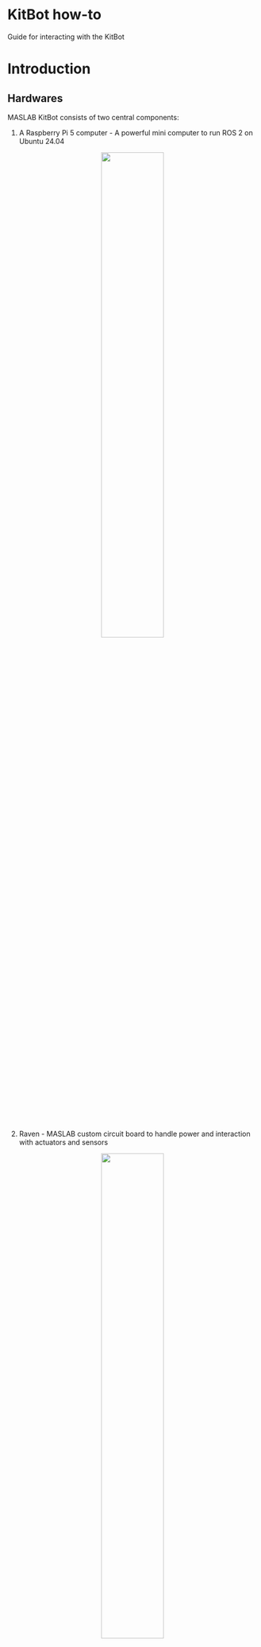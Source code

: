 # KitBot how-to
Guide for interacting with the KitBot

# Introduction
## Hardwares
MASLAB KitBot consists of two central components:  
1. A Raspberry Pi 5 computer - A powerful mini computer to run ROS 2 on Ubuntu 24.04

<p align="center">
<img src="image/pi5.png" width="50%" />
</p>

2. Raven - MASLAB custom circuit board to handle power and interaction with actuators and sensors

<p align="center">
<img src="image/raven.png" width="50%" />
</p>

MASLAB KitBot also includes motors with encoders and servos to mobilize the robot. Teams can opt to use other motors and servos. More about actuators will be covered in another guide.

Raven also includes an onboard inertial measurement unit (IMU) and qwiic (https://www.sparkfun.com/qwiic) connector system to connect the Pi 5 to other sensors. More about how to use sensors will be covered in another guide. 

To power these devices LiPo batteries will be provided.
> [!CAUTION]
> LiPo batteries are **DANGEROUS**. Please review [LiPo how-to](https://github.com/MASLAB/battery-how-to/blob/main/README.md) before using the kitbot with a battery.

## Softwares
The Raspberry Pi 5 is already set up with Ubuntu 24.04 and ROS 2. Communication with the Pi will be through the Pi's Ethernet connector or through the wireless network.

# Hardware Setup
> [!NOTE]
> As a soldering practice ~~and cost cutting effort 💸~~, some kitbot part requires a bit of soldering. If you are new to soldering, need a refresh for soldering, or having any question/concern/problem, please reach out to a MASLAB staff during lab hours for assistance.
> For soldering through-hole components, here is a good tutorial video: https://www.youtube.com/watch?v=DJH7VLGJ4fs
> For soldering cables together, here is another good tutorial video: https://www.youtube.com/watch?v=NSqPHQ1zQco

## Motor
<!-- TODO: Add images -->
The wheel motors come with uncrimped power and encoder wires. Below is the color code for the motor.

<p align="center">
<img src="image/motor_pins.png" width="50%" />
</p>

The Red and White pins are for powering the motor. They can be screwed into the motor terminal blocks (to be explained later). The other pins are for encoders to count how many revolution has the motor rotated. To easily connect and disconnect these pins in the future, we can solder wires with headers onto them:

1. Pull out a black, yellow, green, and blue wires from the precrimped cable sets.

2. Cut each of them in half to have precrimped leads for 2 motors.

3. Strip and solder the uncrimped ends to the motor's uncrimped encoder wires of the same colors.

4. Make 2 of them for the driving wheels.

<!-- Your end motor should look like this below. Make 2 of them for the driving wheels. -->

## Raspberry Pi
The Raspberry Pi 5 requires an active cooler to properly cool the board during heavy computations (i.e. image processing). To install the cooler, follow the installation guide at: https://datasheets.raspberrypi.com/cooling/raspberry-pi-active-cooler-product-brief.pdf 

The Pi also requires a micro SD that stores all the system file. Your kit should include one inside an SD card adapter. This card is already preloaded with ROS2, Raven update scripts, and your team's repository.

## Raven Board

> [!IMPORTANT]
> When described using relative position (left, right, top, bottom, etc.), the board is assummed to be facing up (component side on top). The 40 pins (20x2) headers is "top". All components are installed on the component side unless mentioned otherwise. Header pins are installed with short side down and long side up.

<p align="center">
<img src="image/raven_position.jpeg" width="75%" />
</p>

### Soldering
<!-- TODO: Add images -->
#### On button
Raven needs a power button to turn on. The connector to this power button is located near top right corner of the `1R0` cube (an inductor). Grab the power button cable, the power button connector, and the power button. Solder the connector, matching the outline on the board. Solder the power button cable to the power button.

<p align="center">
<img src="image/power_button.png" width="75%" />
</p>


#### Battery connector
Raven uses an XT30 connector at the right most edge to connect to the battery. Install the connector and make sure that the shape of the connector matches the outline (flat edge toward top and angled edge toward bottom of board). Solder the connector.

> [!CAUTION]
> As a battery connector, soldering and using this connector incorrectly will likely destroy the Raven board AND the Pi if connected. Please make sure to follow the instruction, take a look at staff's reference board, and ask a MASLAB staff if you are unsure about anything.

<p align="center">
<img src="image/battery_connector.png" width="75%" />
</p>

#### Motor terminals
Raven uses 5 terminal blocks around the bottom edge to connect to motors. Each terminal block is for one motor. Solder at least 2 of these terminals to connect to the kitbot wheel motors. Make sure that the opening points to the edge of the board.

<p align="center">
<img src="image/motor_terminal.png" width="75%" />
</p>

#### Encoder pins
Each motor may be equipped with an encoder. The encoder pins are 4x5 pins located on the left side, above 2 black buttons. Populate Raven's encoder ports with black, blue, yellow, and green headers from left to right.

<p align="center">
<img src="image/encoder_pins.png" width="50%" />
</p>

#### Servo pins
A typical servo has 3 pins for power and signal. The servo pins are 5x3 pins near the top right corner of the board. Populate Raven's servo ports with black, red, and yellow headers from top to bottom.

<p align="center">
<img src="image/servo_pins.png" width="75%" />
</p>

#### Digital pins
Raven also have digital IO ports that are connected to the Pi's GPIOs for buttons / limit switches / digital output. They are 2x5 pins located left of the servo pins. Populate the right column with black headers and left with any color like your team's unique board identifier 😁

<p align="center">
<img src="image/io_pins.png" width="50%" />
</p>

#### Pi connector
Raven is connected to the Raspberry Pi 5 through the standard Raspberry Pi 40 pins connector. It is the 20x2 pins located at the top most edge of the board. To populate it:

1. Install the connector such that the exposed pins go from the bottom (side with MASLAB logo) to the top (side with components).

<p align="center">
<img src="image/rpi_pins.png" width="75%" />
</p>

2. Make sure the pins are perfectly square with the board and solder the pins. Misaligned pins may not fit on the Pi.

### Pi connection
Raven is designed as a compact Raspberry Pi HAT (Hardware Attached on Top) board. It meant to be installed directly on top of the Pi 5. To properly secure the board to the Pi, follow the [installation video](https://vilros.com/pages/pi-5-active-cooler-compatible-case-instruction-video) but do not populate the plastic covers. Instead, use Raven board as the top cover and leave the bottom cover uninstalled. We can mount the assembly onto the kitbot later through the bottom standoffs.

### Power button
The [power button](#power-button) you made previously plugs into the power connector. When the battery is connected, this button turns on the system. To turn off, shut down the Pi with Pi's power button (not Raven power button) or [command](#shutdown-pi).

### Motor connection
Raven supports up to 5 motors with 5 optional encoders. If using encoder, make sure the the motor is modified according to [Motor](#motor). 

Each motor [terminal block](#motor-terminals) has 2 screw ports for power and ground (GND) for each motor. The left most block is motor 1 and right most block is motor 5.

Each encoder port is made of a row of [black, blue, yellow, and green pins](#encoder-pins). The top most encoder port is for motor 1 and bottom most port is for motor 5. From black to green (or from left to right if you did not use colored header):

<center>

(Left to right)
| Black       | Blue       | Yellow | Green |
|-------------|------------|--------|-------|
| Hall ground | Hall power | C1     | C2    |

</center>

To connect the motor power, loosen the screws of a terminal block, insert the power (red) wire into one screw ports and ground (white) into the other screw port, and tighten the screws.

> [!TIP]
> The order of the wire does not matter. Reversing them will reverse the rotation of the motor. Feel free to experiment and use whichever order makes the most sense for your software.

To connect the motor encoder, plug in the encoder wires to corresponding signal. 

> [!TIP]
> If you are using the wheel motor you modified in [Motor](#motor), you can match the colors into the encoder port of corresponding motor. If you are using other motor, **check the datasheet and match the signals**. They may have slightly different names but they should all have power, ground, and two other signals. Like the motor, reversing the two signal also reverse the encoder count.

### Servo connection
Raven supports up to 4 servos. Each servo port is made of a column of [black, red, and yellow pins](#servo-pins). The left most servo port is for servo 1 and right most port is for servo 4. From black to yellow (or from top to bottom if you did not use colored header):

<center>

(Top to bottom)

<table>
  <tr>
    <th>Black</th>
    <td>Ground</td>
  </tr>
  <tr>
    <th>Red</th>
    <td>Power (5V)</td>
  </tr>
  <tr>
    <th>Yellow</th>
    <td>Signal</td>
  </tr>
</table>

</center>

To connect the servo, install the servo connector directly onto the servo pins, matching brown to black, red to red, and orange to yellow.

### Digital pins connection
Raven has 5 digital pins that pair with ground pins. Each digital port is made of a row of [your team's favorite colors](#switch-pins) and ground. The right side of the port is all connected to ground. The left side is as followed from top to bottom:

<center>

| Left   | Right |
|--------|-------|
| GPIO6  | GND   |
| GPIO16 | GND   |
| GPIO5  | GND   |
| GPIO7  | GND   |
| GPIO19 | GND   |

</center>

### qwiic connection
Raven also have 2 qwiic ports to support qwiic devices such as another inertial measurement sensor, color sensor, GPS, and even an LCD. Behind the connectors are connection to the I2C ports of the Raspberry Pi. The left connector is for I2C port 1 and right connector is for I2C port 2. More information about qwiic connection system can be found here: https://www.sparkfun.com/qwiic 

### Battery connection
Raven uses an XT30 connector to connect to the battery. This is the yellow connector on the right side of the board. It is smaller than the XT60 connector on the battery and requires an adapter.

<p align="center">
<img src="image/battery_adapter.png" width="50%" />
</p>

# Software Setup
> [!IMPORTANT]
> For this section, power the Pi with Raven installed on top using the USB-C power adapter. **DO NOT USE THE BATTERY**.

## Terminal
Many interaction with the Pi and using ROS will be through a [terminal](https://en.wikipedia.org/wiki/Command-line_interface). To simply put, a terminal is a software for interaction with the computer through text input. For Ubuntu, you can access the terminal in the software panel or use shortcut `Ctrl + Alt + T`.

If you have never used computer through a terminal before, please follow this tutorial to learn how to use the terminal: https://ubuntu.com/tutorials/command-line-for-beginners

## ROS2 Setup
We have a ROS2 local setup guide to install ROS2 and VSCode on your personal computer and familiarize with both software. The guide is available at: https://github.com/MASLAB/ros2-setup

## Connect to Pi (SSH)
To connect to the Pi, we use [Secure Shell (SSH)](https://en.wikipedia.org/wiki/Secure_Shell) as the most barebone way to connect without a monitor and a keyboard. SSH is preinstalled in Ubuntu. SSH is a software to log in and open a terminal on the Pi through the network. The network connection can be through WiFi or the Pi's Ethernet port (preferred). The Pi is preconfigured to connect to `EECS-Labs` when in lab or `MIT` when anywhere else on campus.

### IP address
For SSH, we need the Pi's [IP address](https://en.wikipedia.org/wiki/IP_address). On WiFi, the IP address and wireless network name of your Pi is reported periodically on https://maslab.mit.edu/pollmemaybe. For Ethernet, connect the to the Pi through the Ethernet cable and the IP of the Pi is fixed at `192.168.1.1`.

> [!IMPORTANT]
> For connection through wireless network, make sure you are on the same wireless network as the Pi. This means you will have to be on `EECS-Labs` in the lab or `MIT`/`MIT Secure` when anywhere else on campus.

> [!TIP]
> For most reliable connection and for ROS message to communicate to your computer as well, please use Ethernet connection. MIT wireless network is set up to refresh the IP address of the Pi and causes frequent disconnection. It also blocks ROS messages from passing between the Pi and your computer. It is really only fine for starting up your robot on the field once you have developed your robot software.

> [!TIP]
> When using Ethernet, it may be helpful to temporarily disable your WiFi connection to not confuse your computer.

### Account
We will also need a user account to log into the Pi. Please ask a MASLAB staff for username and password information.

### Login in
Once you have the IP address and information, open a terminal and use SSH with this command format.
```shell
ssh <username>@<ip-address>
```
When you use SSH to access a computer with a new IP address for the first time, SSH will return something like:
```text
The authenticity of host '194.195.118.85 (194.195.118.85)' can't be established.
ED25519 key fingerprint is SHA256:wF2qILJg7VbqEE4/zWmyMTSwy3ja7be1jTIg3WzmpeE.
This key is not known by any other names
Are you sure you want to continue connecting (yes/no/[fingerprint])?
```
Enter `yes` to confirm and remember the Pi's network identity for future access. Then type the password as provided by MASLAB staff.

## Connect to Pi (VSCode Remote Window)
VSCode has an extension to remotely connect to the Pi's and open its folders directly on VSCode. The extension is available here: https://marketplace.visualstudio.com/items?itemName=ms-vscode-remote.remote-ssh 

Install and follow the [Getting started](https://marketplace.visualstudio.com/items?itemName=ms-vscode-remote.remote-ssh#getting-started) note with simple SSH host setup. 

## Raven Setup
Raven board is completely new! That also means it comes with no firmware installed. Therefore, we need to install deploy the firmware by running this command on the Pi:

```shell
./raspi-setup/update-software.sh
```

This command will grab the latest version of the Raven firmware and deploy it on the Raven, so make sure Raven is installed on the Pi before running this command. It will also install the latest version of our software library to use Raven and the onboard IMU.

> [!TIP]
> MASLAB will always be a work in progress. We may release updated versions of Raven firmware and software library as we (and you) discover bugs and improve our software. Therefore, remember to run this command again when we announce software updates.

## Shutdown Pi
To shutdown the Pi, run this command on the Pi.
```shell
sudo shutdown 0
```
The `0` in the command indicates that we want to shutdown with 0 wait instead of the default 1 minute wait before shutdown.

Alternatively, you can press the Pi's small power button near the SD card slot.

## Getting ROS message from Pi (ETHERNET ONLY)
Due to restriction on MIT WiFi networks, ROS2 messages can only be forwarded through Ethernet connection. To try this out: 

1. Do [FizzBuzz exercise](https://github.com/MASLAB/ROS2_FizzBuzz) on the Pi through SSH or VSCode Remote.
2. Also have at least fizzbuzz_interfaces on your local ROS2 workspace.
3. Build and source the workspace on BOTH the Pi and your local computer.
4. Launch fizzbuzz (`ros2 launch fizzbuzz fizzbuzz_launch.py`) on the Pi.
5. Echo fizzbuzz_stats (`ros2 topic echo fizzbuzz_stats`) on your computer.

After following those steps, make sure that `fizzbuzz_stats` messages display on your computer. You can also run `rqt` on your computer and see that the nodes are as expected.

> [!TIP]
> Getting messages passes between the Pi and your local computer is extremely helpful for debugging purposes. It will let you visualize what the Pi see from its webcam for example. It will also allow you to send commands from your computer computer to the Pi. The latter may become useful in later stages of the class.

# What's next?
Congratulations, you have set up and familiarized with the KitBot hardware! Please checkout the following how-tos to use KitBot and ROS2!  
* [Battery how-to](https://github.com/MASLAB/battery-how-to)  
* [Software how-to](https://github.com/MASLAB/software-how-to)